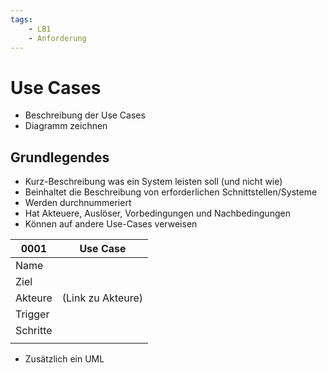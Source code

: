 ```yaml
---
tags:
    - LB1
    - Anforderung
---
```


# Use Cases

-   Beschreibung der Use Cases
-   Diagramm zeichnen

## Grundlegendes

-   Kurz-Beschreibung was ein System leisten soll (und nicht wie)
-   Beinhaltet die Beschreibung von erforderlichen Schnittstellen/Systeme
-   Werden durchnummeriert
-   Hat Akteuere, Auslöser, Vorbedingungen und Nachbedingungen
-   Können auf andere Use-Cases verweisen

| 0001     | Use Case          |
| -------- | ----------------- |
| Name     |                   |
| Ziel     |                   |
| Akteure  | (Link zu Akteure) |
| Trigger  |                   |
| Schritte |                   |
|          |                   |

-   Zusätzlich ein UML

